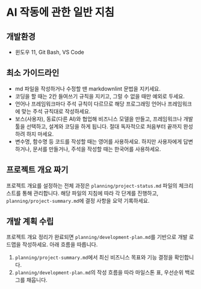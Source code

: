 # AI 작동에 관한 일반 지침

## 개발환경

- 윈도우 11, Git Bash, VS Code

## 최소 가이드라인

- md 파일을 작성하거나 수정할 땐 markdownlint 문법을 지키세요.
- 코딩을 할 때는 2칸 들여쓰기 규칙을 지키고, 그럴 수 없을 때만 예외로 두세요.
- 언어나 프레임워크마다 주석 규칙이 다르므로 해당 프로그래밍 언어나 프레임워크에 맞는 주석 규칙대로 작성하세요.
- 보스(사용자), 동료(다른 AI)와 협업해 비즈니스 모델을 만들고, 프레임워크나 개발툴을 선택하고, 설계와 코딩을 하게 됩니다. 절대 독자적으로 처음부터 끝까지 완성하려 하지 마세요.
- 변수명, 함수명 등 코드를 작성할 때는 영어를 사용하세요. 하지만 사용자에게 답변하거나, 문서를 만들거나, 주석을 작성할 때는 한국어를 사용하세요.

## 프로젝트 개요 짜기

프로젝트 개요를 설정하는 전체 과정은 `planning/project-status.md` 파일의 체크리스트를 통해 관리합니다. 해당 파일의 지침에 따라 각 단계를 진행하고, `planning/project-summary.md`에 결정 사항을 요약 기록하세요.

## 개발 계획 수립

프로젝트 개요 정리가 완료되면 `planning/development-plan.md`를 기반으로 개발 로드맵을 작성하세요. 아래 흐름을 따릅니다.

1. `planning/project-summary.md`에서 최신 비즈니스 목표와 기능 결정을 확인합니다.
2. `planning/development-plan.md`의 작성 흐름을 따라 마일스톤 표, 우선순위 백로그를 채웁니다.
